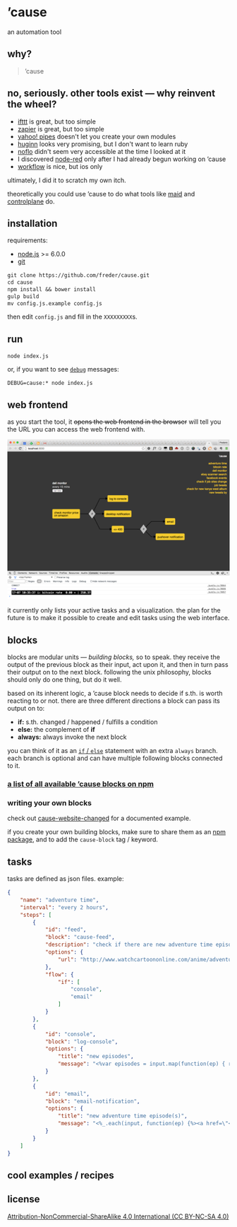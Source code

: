 # ’cause

an automation tool


## why?

> ’cause


## no, seriously. other tools exist — why reinvent the wheel?

- [ifttt](https://ifttt.com/) is great, but too simple
- [zapier](https://zapier.com/) is great, but too simple
- [yahoo! pipes](http://pipes.yahoo.com/pipes/) doesn't let you create your own modules
- [huginn](https://github.com/cantino/huginn) looks very promising, but I don't want to learn ruby
- [noflo](http://noflojs.org/) didn't seem very accessible at the time I looked at it
- I discovered [node-red](http://nodered.org/) only after I had already begun working on ’cause
- [workflow](https://workflow.is/) is nice, but ios only

ultimately, I did it to scratch my own itch.
<!-- TODO: explain -->

theoretically you could use ’cause to do what tools like [maid](https://github.com/benjaminoakes/maid) and [controlplane](http://www.controlplaneapp.com/) do.


## installation

requirements:
- [node.js](http://nodejs.org/) >= 6.0.0
- [git](http://git-scm.com/)

```shell
git clone https://github.com/freder/cause.git
cd cause
npm install && bower install
gulp build
mv config.js.example config.js
```

then edit `config.js` and fill in the `XXXXXXXXX`s.


## run

```shell
node index.js
```

or, if you want to see [`debug`](https://www.npmjs.com/package/debug) messages:

```shell
DEBUG=cause:* node index.js
```


## web frontend

as you start the tool, it ~~opens the web frontend in the browser~~ will tell you the URL you can access the web frontend with.

![](./screenshot-web-frontend.png)

it currently only lists your active tasks and a visualization. the plan for the future is to make it possible to create and edit tasks using the web interface.


## blocks

blocks are modular units — *building blocks,* so to speak. they receive the output of the previous block as their input, act upon it, and then in turn pass their output on to the next block. following the unix philosophy, blocks should only do one thing, but do it well.

based on its inherent logic, a ’cause block needs to decide if s.th. is worth reacting to or not. there are three different directions a block can pass its output on to:
- __if:__ s.th. changed / happened / fulfills a condition
- __else:__ the complement of __if__
- __always:__ always invoke the next block

you can think of it as an [`if` / `else`](https://developer.mozilla.org/en-US/docs/Web/JavaScript/Reference/Statements/if...else) statement with an extra `always` branch. each branch is optional and can have multiple following blocks connected to it.

<!-- TODO: a digram -->

### [a list of all available ’cause blocks on npm](https://www.npmjs.com/browse/keyword/cause-block)

### writing your own blocks

check out [cause-website-changed](https://github.com/freder/cause-website-changed/blob/master/cause-website-changed.js) for a documented example.

if you create your own building blocks, make sure to share them as an [npm package](https://www.npmjs.com/), and to add the `cause-block` tag / keyword.

<!-- TODO: create a yeoman generator for blocks -->

## tasks

<!-- TODO: explanation -->

tasks are defined as json files. example:

```json
{
	"name": "adventure time",
	"interval": "every 2 hours",
	"steps": [
		{
			"id": "feed",
			"block": "cause-feed",
			"description": "check if there are new adventure time episodes",
			"options": {
				"url": "http://www.watchcartoononline.com/anime/adventure-time/feed"
			},
			"flow": {
				"if": [
					"console",
					"email"
				]
			}
		},
		{
			"id": "console",
			"block": "log-console",
			"options": {
				"title": "new episodes",
				"message": "<%var episodes = input.map(function(ep) { return ep.title; })%>\n<%=utils.formatting.list(episodes)%>"
			}
		},
		{
			"id": "email",
			"block": "email-notification",
			"options": {
				"title": "new adventure time episode(s)",
				"message": "<%_.each(input, function(ep) {%><a href=\"<%=ep.link%>\"><%=ep.title%></a><br><%})%>"
			}
		}
	]
}
```

## cool examples / recipes

<!-- TODO: create a repository of example tasks. -->

## license
[Attribution-NonCommercial-ShareAlike 4.0 International (CC BY-NC-SA 4.0)](https://creativecommons.org/licenses/by-nc-sa/4.0/)
